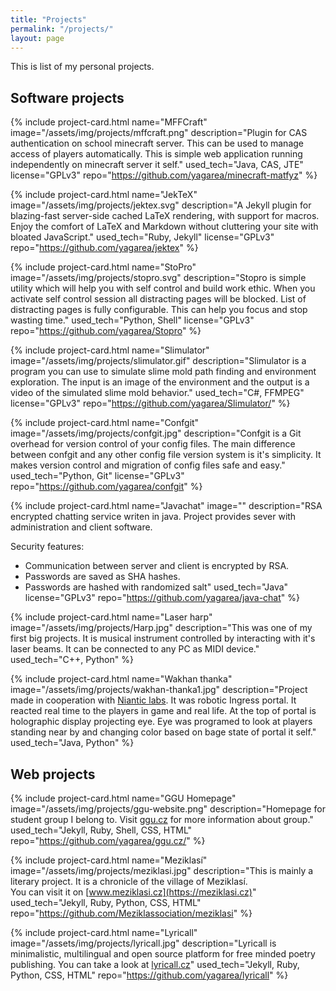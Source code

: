 ```yaml
---
title: "Projects"
permalink: "/projects/"
layout: page
---
```


This is list of my personal projects.

## Software projects

{% include project-card.html
	name="MFFCraft"
	image="/assets/img/projects/mffcraft.png"
	description="Plugin for CAS authentication on school minecraft server. This can be used to manage access of players automatically. This is simple web application running independently on minecraft server it self."
	used_tech="Java, CAS, JTE"
    license="GPLv3"
	repo="https://github.com/yagarea/minecraft-matfyz"
%}


{% include project-card.html
	name="JekTeX"
	image="/assets/img/projects/jektex.svg"
	description="A Jekyll plugin for blazing-fast server-side cached LaTeX rendering, with support for macros. Enjoy the comfort of LaTeX and Markdown without cluttering your site with bloated JavaScript."
	used_tech="Ruby, Jekyll"
    license="GPLv3"
	repo="https://github.com/yagarea/jektex"
%}



{% include project-card.html
	name="StoPro"
	image="/assets/img/projects/stopro.svg"
	description="Stopro is simple utility which will help you with self control and build work ethic. When you activate self control session all distracting pages will be blocked. List of distracting pages is fully configurable. This can help you focus and stop wasting time."
	used_tech="Python, Shell"
    license="GPLv3"
	repo="https://github.com/yagarea/Stopro"
%}

{% include project-card.html
	name="Slimulator"
	image="/assets/img/projects/slimulator.gif"
	description="Slimulator is a program you can use to simulate slime mold path finding and environment exploration. The input is an image of the environment and the output is a video of the simulated slime mold behavior."
	used_tech="C#, FFMPEG"
    license="GPLv3"
	repo="https://github.com/yagarea/Slimulator/"
%}

{% include project-card.html
	name="Confgit"
	image="/assets/img/projects/confgit.jpg"
	description="Confgit is a Git overhead for version control of your config files. The main difference between confgit and any other config file version system is it's simplicity. It makes version control and migration of config files safe and easy."
	used_tech="Python, Git"
    license="GPLv3"
	repo="https://github.com/yagarea/confgit"
%}

{% include project-card.html
	name="Javachat" 
	image=""
description="RSA encrypted chatting service writen in java. Project provides sever with administration and client software.

Security features:	

- Communication between server and client is encrypted by RSA.
- Passwords are saved as SHA hashes.
- Passwords are hashed with randomized salt"
	used_tech="Java"
    license="GPLv3"
	repo="https://github.com/yagarea/java-chat"
%}

{% include project-card.html
	name="Laser harp"
	image="/assets/img/projects/Harp.jpg"
	description="This was one of my first big projects. It is musical instrument controlled by interacting with it's laser beams. It can be connected to any PC as MIDI device."
	used_tech="C++, Python"
%}

{% include project-card.html
	name="Wakhan thanka"
	image="/assets/img/projects/wakhan-thanka1.jpg"
	description="Project made in cooperation with <a href='https://nianticlabs.com/'>Niantic labs</a>. It was robotic Ingress portal. It reacted real time to the players in game and real life. At the top of portal is holographic display projecting eye. Eye was programed to look at players standing near by and changing color based on bage state of portal it self."
	used_tech="Java, Python"
%}


## Web projects

{% include project-card.html
	name="GGU Homepage"
	image="/assets/img/projects/ggu-website.png"
	description="Homepage for student group I belong to. Visit [ggu.cz](https://ggu.cz/) for more information about group."
	used_tech="Jekyll, Ruby, Shell, CSS, HTML"
	repo="https://github.com/yagarea/ggu.cz/"
%}

{% include project-card.html
	name="Meziklasí"
	image="/assets/img/projects/meziklasi.jpg"
	description="This is mainly a literary project. It is a chronicle of the village of Meziklasí.<br/> You can visit it on [www.meziklasi.cz](https://meziklasi.cz)"
	used_tech="Jekyll, Ruby, Python, CSS, HTML"
	repo="https://github.com/Meziklassociation/meziklasi"
%}

{% include project-card.html
	name="Lyricall"
	image="/assets/img/projects/lyricall.jpg"
	description="Lyricall is minimalistic, multilingual and open source platform for free minded poetry publishing. You can take a look at [lyricall.cz](https://lyricall.cz/)"
	used_tech="Jekyll, Ruby, Python, CSS, HTML"
	repo="https://github.com/yagarea/lyricall"
%}


